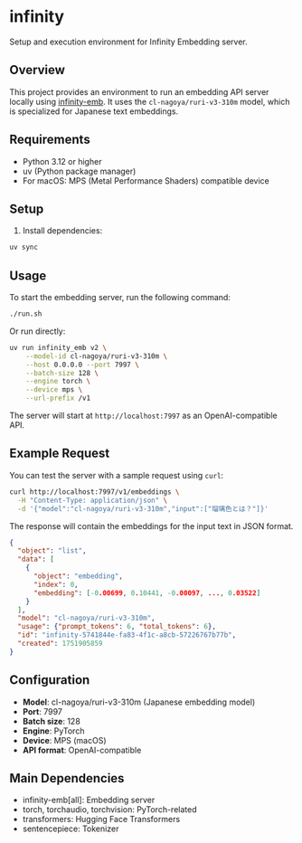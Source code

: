 # infinity

Setup and execution environment for Infinity Embedding server.

## Overview

This project provides an environment to run an embedding API server locally using [infinity-emb](https://github.com/michaelfeil/infinity). It uses the `cl-nagoya/ruri-v3-310m` model, which is specialized for Japanese text embeddings.

## Requirements

- Python 3.12 or higher
- uv (Python package manager)
- For macOS: MPS (Metal Performance Shaders) compatible device

## Setup

1. Install dependencies:

```bash
uv sync
```

## Usage

To start the embedding server, run the following command:

```bash
./run.sh
```

Or run directly:

```bash
uv run infinity_emb v2 \
    --model-id cl-nagoya/ruri-v3-310m \
    --host 0.0.0.0 --port 7997 \
    --batch-size 128 \
    --engine torch \
    --device mps \
    --url-prefix /v1
```

The server will start at `http://localhost:7997` as an OpenAI-compatible API.

## Example Request

You can test the server with a sample request using `curl`:

```bash
curl http://localhost:7997/v1/embeddings \
  -H "Content-Type: application/json" \
  -d '{"model":"cl-nagoya/ruri-v3-310m","input":["瑠璃色とは？"]}'
```

The response will contain the embeddings for the input text in JSON format.

```json
{
  "object": "list",
  "data": [
    {
      "object": "embedding",
      "index": 0,
      "embedding": [-0.00699, 0.10441, -0.00097, ..., 0.03522]
    }
  ],
  "model": "cl-nagoya/ruri-v3-310m",
  "usage": {"prompt_tokens": 6, "total_tokens": 6},
  "id": "infinity-5741844e-fa83-4f1c-a8cb-57226767b77b",
  "created": 1751905859
}
```


## Configuration

- **Model**: cl-nagoya/ruri-v3-310m (Japanese embedding model)
- **Port**: 7997
- **Batch size**: 128
- **Engine**: PyTorch
- **Device**: MPS (macOS)
- **API format**: OpenAI-compatible

## Main Dependencies

- infinity-emb[all]: Embedding server
- torch, torchaudio, torchvision: PyTorch-related
- transformers: Hugging Face Transformers
- sentencepiece: Tokenizer
